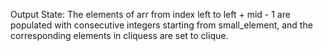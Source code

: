 Output State: The elements of arr from index left to left + mid - 1 are populated with consecutive integers starting from small_element, and the corresponding elements in cliquess are set to clique.